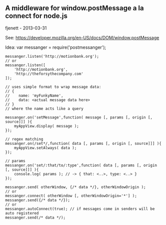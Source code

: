 ## A middleware for window.postMessage a la connect for node.js ##

fjenett - 2013-03-31

See:
https://developer.mozilla.org/en-US/docs/DOM/window.postMessage

Idea:
	var messanger = require('postmessanger');

	messanger.listen('http://motionbank.org');
	// or
	messanger.listen([
		'http://motionbank.org', 
		'http://theforsythecompany.com'
	]);

	// uses simple format to wrap message data:
	// {
	//    name: 'myFunkyName',
	//	  data: <actual message data here>
	// }
	// where the name acts like a query

	messanger.on('setMessage',function( message [, params [, origin [, source]]] ){
		myAppView.display( message );
	});	

	// regex matching
	messanger.on(/set*/,function( data [, params [, origin [, source]]] ){
		myAppView.setAlways( data );
	});

	// params
	messanger.on('set/:that/to/:type',function( data [, params [, origin [, source]]] ){
		console.log( params ); // -> { that: <..>, type: <..> }
	});

	messanger.send( otherWindow, {/* data */}, otherWindowOrigin );
	// or
	messanger.connect( otherWindow [, otherWindowOrigin='*'] );
	messanger.send({/* data */});
	// or
	messanger.autoConnect(true); // if messages come in senders will be auto registered
	messanger.send(/* data */);
